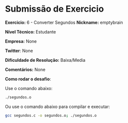 # Submissão de Exercicio

**Exercicio:** 6 - Converter Segundos 
**Nickname:** emptybrain 

**Nível Técnico:** Estudante

**Empresa:** None

**Twitter**: None 

**Dificuldade de Resolução:** Baixa/Media

**Comentários:** None

**Como rodar o desafio**: 

Use o comando abaixo: 
```bash
./segundos.o
```
Ou use o comando abaixo para compilar e executar:
```bash 
gcc segundos.c -o segundos.o; ./segundos.o 
```

